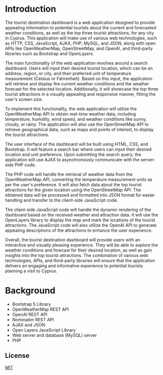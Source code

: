 # Introduction

The tourist destination dashboard is a web application designed to provide appealing information to potential tourists about the current and forecasted weather conditions, as well as the top three tourist attractions, for any city in Cyprus. This application will make use of various web technologies, such as HTTP, CSS, JavaScript, AJAX, PHP, MySQL, and JSON, along with open APIs like OpenWeatherMap, OpenStreetMap, and OpenAI, and third-party libraries such as Bootstrap and OpenLayers.

The main functionality of the web application revolves around a search dashboard. Users will input their desired tourist location, which can be an address, region, or city, and their preferred unit of temperature measurement (Celsius or Fahrenheit). Based on this input, the application will retrieve and display the current weather conditions and the weather forecast for the selected location. Additionally, it will showcase the top three tourist attractions in a visually appealing and responsive manner, fitting the user's screen size.

To implement this functionality, the web application will utilize the OpenWeatherMap API to obtain real-time weather data, including temperature, humidity, wind speed, and weather conditions like sunny, cloudy, or rainy. The application will also use the OpenStreetMap API to retrieve geographical data, such as maps and points of interest, to display the tourist attractions.

The user interface of the dashboard will be built using HTML, CSS, and Bootstrap. It will feature a search bar where users can input their desired location and unit preference. Upon submitting the search query, the application will use AJAX to asynchronously communicate with the server-side PHP code.

The PHP code will handle the retrieval of weather data from the OpenWeatherMap API, converting the temperature measurement units as per the user's preference. It will also fetch data about the top tourist attractions for the given location using the OpenStreetMap API. The obtained data will be processed and formatted into JSON format for easier handling and transfer to the client-side JavaScript code.

The client-side JavaScript code will handle the dynamic rendering of the dashboard based on the received weather and attraction data. It will use the OpenLayers library to display the map and mark the locations of the tourist attractions. The JavaScript code will also utilize the OpenAI API to generate appealing descriptions of the attractions to enhance the user experience.

Overall, the tourist destination dashboard will provide users with an interactive and visually pleasing experience. They will be able to explore the weather conditions and forecast for their desired location, as well as gain insights into the top tourist attractions. The combination of various web technologies, APIs, and third-party libraries will ensure that the application delivers an engaging and informative experience to potential tourists planning a visit to Cyprus.

# Background
- Bootstrap 5 Library
- OpenWeatherMap REST API
- OpenAI REST API
- Nominatim REST API
- AJAX and JSON
- Open Layers JavaScript Library
- Web server and database (MySQL) server
- PHP

## License

[MIT](https://choosealicense.com/licenses/mit/)
